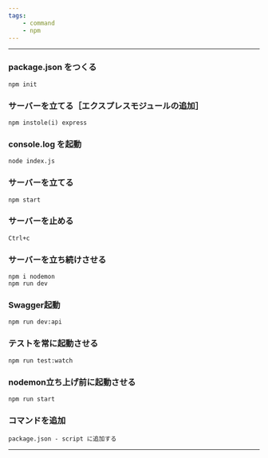 ```yaml
---
tags:
	- command
	- npm
---
```


***
### package.json をつくる
	npm init

### サーバーを立てる［エクスプレスモジュールの追加］
	npm instole(i) express

### console.log を起動
	node index.js

### サーバーを立てる
	npm start

### サーバーを止める
	Ctrl+c

### サーバーを立ち続けさせる
	npm i nodemon
	npm run dev

### Swagger起動
	npm run dev:api    

### テストを常に起動させる
	npm run test:watch

### nodemon立ち上げ前に起動させる
	npm run start

### コマンドを追加
	package.json - script に追加する



	
***
